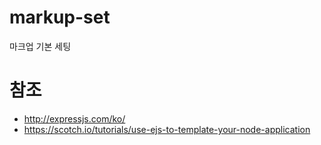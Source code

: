 # markup-set
마크업 기본 세팅


# 참조 
- http://expressjs.com/ko/
- https://scotch.io/tutorials/use-ejs-to-template-your-node-application